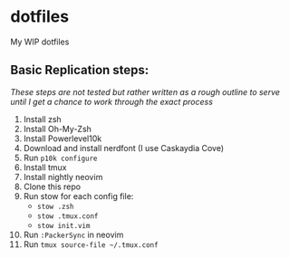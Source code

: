 # dotfiles
My WIP dotfiles

## Basic Replication steps:
*These steps are not tested but rather written as a rough outline to serve until I get a chance to work through the exact process*
1. Install zsh
2. Install Oh-My-Zsh
3. Install Powerlevel10k
4. Download and install nerdfont (I use Caskaydia Cove)
5. Run `p10k configure`
6. Install tmux
7. Install nightly neovim
8. Clone this repo 
9. Run stow for each config file:
    - `stow .zsh`
    - `stow .tmux.conf`
    - `stow init.vim`
10. Run `:PackerSync` in neovim
11. Run `tmux source-file ~/.tmux.conf`

